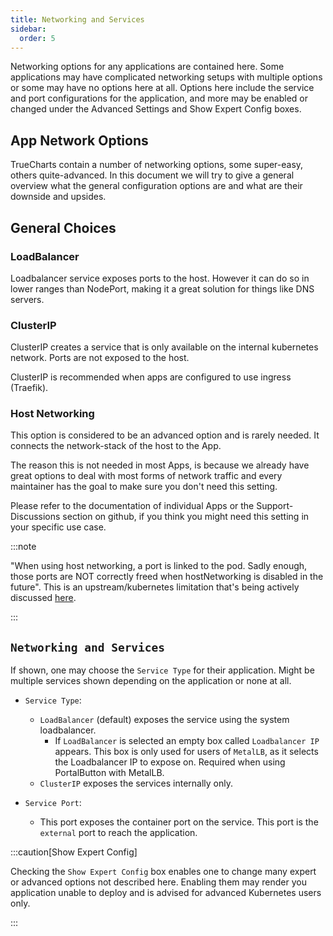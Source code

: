 ```yaml
---
title: Networking and Services
sidebar:
  order: 5
---
```


Networking options for any applications are contained here. Some applications may have complicated networking setups with multiple options or some may have no options here at all. Options here include the service and port configurations for the application, and more may be enabled or changed under the Advanced Settings and Show Expert Config boxes.

## App Network Options

TrueCharts contain a number of networking options, some super-easy, others quite-advanced. In this document we will try to give a general overview what the general configuration options are and what are their downside and upsides.

## General Choices

### LoadBalancer

Loadbalancer service exposes ports to the host. However it can do so in lower ranges than NodePort, making it a great solution for things like DNS servers.

### ClusterIP

ClusterIP creates a service that is only available on the internal kubernetes network. Ports are not exposed to the host.

ClusterIP is recommended when apps are configured to use ingress (Traefik).

### Host Networking

This option is considered to be an advanced option and is rarely needed. It connects the network-stack of the host to the App.

The reason this is not needed in most Apps, is because we already have great options to deal with most forms of network traffic and every maintainer has the goal to make sure you don't need this setting.

Please refer to the documentation of individual Apps or the Support-Discussions section on github, if you think you might need this setting in your specific use case.

:::note

"When using host networking, a port is linked to the pod. Sadly enough, those ports are NOT correctly freed when hostNetworking is disabled in the future". This is an upstream/kubernetes limitation that's being actively discussed [here](https://github.com/k3s-io/k3s/discussions/7382).

:::

## `Networking and Services`

If shown, one may choose the `Service Type` for their application. Might be multiple services shown depending on the application or none at all.

- `Service Type`:

  - `LoadBalancer` (default) exposes the service using the system loadbalancer.
    - If `LoadBalancer` is selected an empty box called `Loadbalancer IP` appears. This box is only used for users of `MetalLB`, as it selects the Loadbalancer IP to expose on. Required when using PortalButton with MetalLB.
  - `ClusterIP` exposes the services internally only.

- `Service Port`:
  - This port exposes the container port on the service. This port is the `external` port to reach the application.

:::caution[Show Expert Config]

Checking the `Show Expert Config` box enables one to change many expert or advanced options not described here. Enabling them may render you application unable to deploy and is advised for advanced Kubernetes users only.

:::
